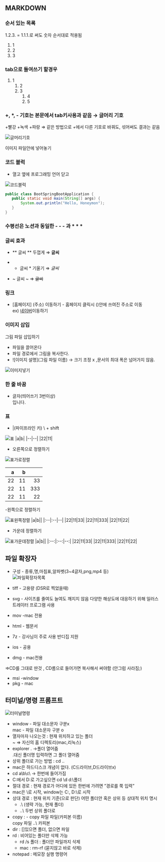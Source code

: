 ## MARKDOWN

### 순서 있는 목록
1.2.3. = 1.1.1.로 써도 숫자 순서대로 적용됨
1. 1
2. 2
3. 3

### tab으로 들여쓰기 할경우
1. 1
   1. 2
   2. 3
      1. 4
      2. 5


### +, *, - 기호는 본문에서 tab키사용과 같음 → 글머리 기호
+빨강
    +녹색
      +파랑  ⇒ 같은 방법으로 +에서 다른 기호로 바꿔도, 섞어써도 결과는 같음

![글머리기호](/01-컴퓨터의기본/Untitled.png)

이미지 파일안에 넣어놓기

### 코드 블럭
- 열고 옆에 프로그래밍 언어 닫고

 ![코드블럭](Untitled%20(1).png)

 ```java
public class BootSpringBootApplication {
    public static void main(String[] args) {
        System.out.println("Hello, Honeymon");
    }
}
```

### 수평선은 노션과 동일한 - - - 과 * * *

### 글씨 효과

- ** 글씨 ** 두껍게  ⇒ **글씨**

- * 글씨 * 기울기  ⇒ *글씨*

- ~ 글씨 ~ ⇒ ~~글씨~~

### 링크 

- [홈페이지] (주소) 이동하기 - 홈페이지 클릭시 ()안에 쓰여진 주소로 이동   
ex) [네이버](www.naver.com)이동하기

### 이미지 삽입

그림 파일 삽입하기
- 파일을 끌어온다
- 파일 경로에서 그림을 복사한다.
- ![이미지 설명](그림 파일 이름) → 크기 조정 x ,문서의 최대 폭은 넘어가지 않음.   
  
![이미지넣기](Untitled%20(2).png)
    
### 한 줄 바꿈 
- 글자(띄어쓰기 3번이상)   
   입니다.

### 표
- |(파이프라인 키) \ + shift   

![표](마크다운%20표.png)
|a|b|
|--|--|
|22|11|

- 오른쪽으로 정렬하기   

![표가로정렬](마크다운%20표%20가로정렬.png)   


|a|b||
|--:|--:|--:|
|22|11|33|
|22|11|333|
|22|11|22|

-왼쪽으로 정렬하기   

![표왼쪽정렬](/01-컴퓨터의기본/마크다운%20표%20왼쪽%20정렬.png)
|a|b||
|:--|:--|--|
|22|11|33|
|22|11|333|
|22|11|22|

- 가운데 정렬하기
  
![표가운데정렬](/01-컴퓨터의기본/마크다운%20표%20가운데%20정렬.png)
|a|b||
|:--:|:--:|--:|
|22|11|33|
|22|11|333|
|22|11|22|

## 파일 확장자

- 구성 - 종류,명,마침표,알파벳(3~4글자,png,mp4 등)   
  ![파일확장자목록](Untitled%20(4).png)

- tiff - 고용량 (DSR로 찍었을때)
- svg - 사이즈를 줄여도 늘여도 깨지지 않음
다양한 해상도에 대응하기 위해
일러스트레이터 프로그램 사용
- mov -mac 전용
- html - 웹문서
- 7z - 강사님이 주로 사용
반디집 지원
- ios - 공용
- dmg - mac전용

⇒CD를 그대로 딴것 , CD롬으로 들어가면 복사해서 써야함 (안그럼 사라짐;)

- msi -window
- pkg - mac

## 터미널/명령 프롬프트

![터미널명령](명령%20프롬프트.png)


- window - 파일 대소문자 구분x   
mac - 파일 대소문자 구분 o
- 열자마자 나오는것 : 현재 위치하고 있는 폴더   
~  ⇒ 자신의 홈 디렉토리(mac,리눅스)
- explorer . →폴더 열어줌   
.대신 폴더명 입력하면 그 폴더 열어줌
- 상위 폴더로 가는 방법 : cd ..
- mac은 하드디스크 개념이 없다. (C드라이브,D드라이브x)
- cd a\b\c\ → 한번에 들어가짐
- C:에서 D:로 가고싶으면 cd \d d:\폴더
- 절대 경로 : 현재 경로가 어디에 있든 한번에 가려면  ”경로를 쭉 입력”
- mac은 \로 시작, window는 C:\, D:\로 시작
- 상대 경로 : 현재 위치 기준(으로 판단) 어떤 폴더안 혹은 상위 등 상대적 위치 명시
  - .\ (생략 가능, 현재 폴더)
  - ..\ 두번 상위 폴더로
- copy : - copy 파일 파일(카피본 이름)   
copy 파일 ..\ 카피본
- dir : []있으면 폴더, 없으면 파일
- rd : 비어있는 폴더만 삭제 가능
    - rd /s 폴더  : 폴더안 파일까지 삭제
    - mac : rm-rf (묻지않고 바로 삭제)
- notepad : 메모장 실행 명령어
